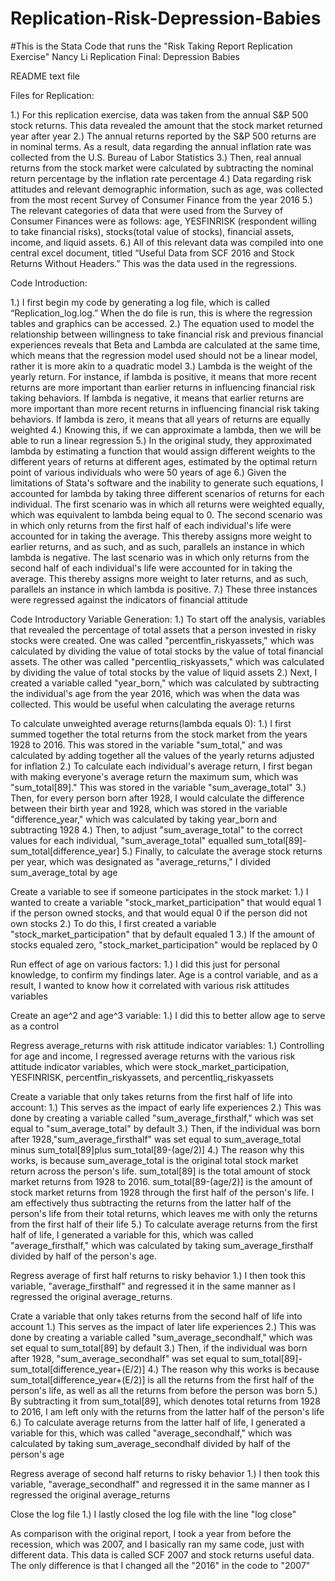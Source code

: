 # Replication-Risk-Depression-Babies
#This is the Stata Code that runs the "Risk Taking Report Replication Exercise"
Nancy Li
Replication Final: Depression Babies

README text file

Files for Replication:

1.) For this replication exercise, data was taken from the annual S&P 500 stock returns. This data revealed the amount that the stock market returned year after year
2.) The annual returns reported by the S&P 500 returns are in nominal terms. As a result, data regarding the annual inflation rate was collected from the U.S. Bureau of Labor Statistics
3.) Then, real annual returns from the stock market were calculated by subtracting the nominal return percentage by the inflation rate percentage
4.) Data regarding risk attitudes and relevant demographic information, such as age, was collected from the most recent Survey of Consumer Finance from the year 2016
5.) The relevant categories of data that were used from the Survey of Consumer Finances were as follows: age, YESFINRISK (respondent willing to take financial risks), stocks(total value of stocks), financial assets, income, and liquid assets.
6.) All of this relevant data was compiled into one central excel document, titled “Useful Data from SCF 2016 and Stock Returns Without Headers.” This was the data used in the regressions.

Code Introduction:

1.) I first begin my code by generating a log file, which is called “Replication_log.log.” When the do file is run, this is where the regression tables and graphics can be accessed.
2.) The equation used to model the relationship between willingness to take financial risk and previous financial experiences reveals that Beta and Lambda are calculated at the same time, which means that the regression model used should not be a linear model, rather it is more akin to a quadratic model
3.) Lambda is the weight of the yearly return. For instance, if lambda is positive, it means that more recent returns are more important than earlier returns in influencing financial risk taking behaviors. If lambda is negative, it means that earlier returns are more important than more recent returns in influencing financial risk taking behaviors. If lambda is zero, it means that all years of returns are equally weighted
4.) Knowing this, if we can approximate a lambda, then we will be able to run a linear regression
5.) In the original study, they approximated lambda by estimating a function that would assign different weights to the different years of returns at different ages, estimated by the optimal return point of various individuals who were 50 years of age
6.) Given the limitations of Stata's software and the inability to generate such equations, I accounted for lambda by taking three different scenarios of returns for each individual. The first scenario was in which all returns were weighted equally, which was equivalent to lambda being equal to 0. The second scenario was in which only returns from the first half of each individual's life were accounted for in taking the average. This thereby assigns more weight to earlier returns, and as such, and as such, parallels an instance in which lambda is negative. The last scenario was in which only returns from the second half of each individual's life were accounted for in taking the average. This thereby assigns more weight to later returns, and as such, parallels an instance in which lambda is positive.
7.) These three instances were regressed against the indicators of financial attitude

Code Introductory Variable Generation:
1.) To start off the analysis, variables that revealed the percentage of total assets that a person invested in risky stocks were created. One was called "percentfin_riskyassets," which was calculated by dividing the value of total stocks by the value of total financial assets. The other was called "percentliq_riskyassets," which was calculated by dividing the value of total stocks by the value of liquid assets
2.) Next, I created a variable called "year_born," which was calculated by subtracting the individual's age from the year 2016, which was when the data was collected. This would be useful when calculating the average returns

To calculate unweighted average returns(lambda equals 0):
1.) I first summed together the total returns from the stock market from the years 1928 to 2016. This was stored in the variable "sum_total," and was calculated by adding together all the values of the yearly returns adjusted for inflation
2.) To calculate each individual's average return, I first began with making everyone's average return the maximum sum, which was "sum_total[89]." This was stored in the variable "sum_average_total"
3.) Then, for every person born after 1928, I would calculate the difference between their birth year and 1928, which was stored in the variable "difference_year," which was calculated by taking year_born and subtracting 1928
4.) Then, to adjust "sum_average_total" to the correct values for each individual, "sum_average_total" equalled sum_total[89]-sum_total[difference_year]
5.) Finally, to calculate the average stock returns per year, which was designated as "average_returns," I divided sum_average_total by age

Create a variable to see if someone participates in the stock market:
1.) I wanted to create a variable "stock_market_participation" that would equal 1 if the person owned stocks, and that would equal 0 if the person did not own stocks
2.) To do this, I first created a variable "stock_market_participation" that by default equaled 1
3.) If the amount of stocks equaled zero, "stock_market_participation" would be replaced by 0

Run effect of age on various factors:
1.) I did this just for personal knowledge, to confirm my findings later. Age is a control variable, and as a result, I wanted to know how it correlated with various risk attitudes variables

Create an age^2 and age^3 variable:
1.) I did this to better allow age to serve as a control

Regress average_returns with risk attitude indicator variables:
1.) Controlling for age and income, I regressed average returns with the various risk attitude indicator variables, which were stock_market_participation, YESFINRISK, percentfin_riskyassets, and percentliq_riskyassets

Create a variable that only takes returns from the first half of life into account:
1.) This serves as the impact of early life experiences
2.) This was done by creating a variable called "sum_average_firsthalf," which was set equal to "sum_average_total" by default
3.) Then, if the individual was born after 1928,"sum_average_firsthalf" was set equal to sum_average_total minus sum_total[89]plus sum_total[89-(age/2)]
4.) The reason why this works, is because sum_average_total is the original total stock market return across the person's life. sum_total[89] is the total amount of stock market returns from 1928 to 2016. sum_total[89-(age/2)] is the amount of stock market returns from 1928 through the first half of the person's life. I am effectively thus subtracting the returns from the latter half of the person's life from their total returns, which leaves me with only the returns from the first half of their life
5.) To calculate average returns from the first half of life, I generated a variable for this, which was called "average_firsthalf," which was calculated by taking sum_average_firsthalf divided by half of the person's age.

Regress average of first half returns to risky behavior
1.) I then took this variable, "average_firsthalf" and regressed it in the same manner as I regressed the original average_returns.

Crate a variable that only takes returns from the second half of life into account
1.) This serves as the impact of later life experiences
2.) This was done by creating a variable called "sum_average_secondhalf," which was set equal to sum_total[89] by default
3.) Then, if the individual was born after 1928, "sum_average_secondhalf" was set equal to sum_total[89]-sum_total[difference_year+(E/2)]
4.) The reason why this works is because sum_total[difference_year+(E/2)] is all the returns from the first half of the person's life, as well as all the returns from before the person was born
5.) By subtracting it from sum_total[89], which denotes total returns from 1928 to 2016, I am left only with the returns from the latter half of the person's life
6.) To calculate average returns from the latter half of life, I generated a variable for this, which was called "average_secondhalf," which was calculated by taking sum_average_secondhalf divided by half of the person's age

Regress average of second half returns to risky behavior
1.) I then took this variable, "average_secondhalf" and regressed it in the same manner as I regressed the original average_returns

Close the log file
1.) I lastly closed the log file with the line "log close"

As comparison with the original report, I took a year from before the recession, which was 2007, and I basically ran my same code, just with different data. This data is called SCF 2007 and stock returns useful data. The only difference is that I changed all the "2016" in the code to "2007"

